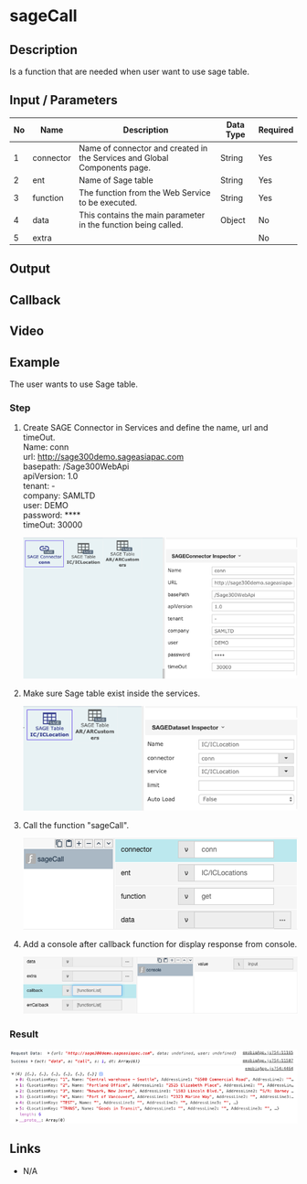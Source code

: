 # sageCall

## Description

Is a function that are needed when user want to use sage table.

## Input / Parameters

| No | Name | Description | Data Type | Required |
| ------ | ------ | ------ |------ | ------ |
| 1 | connector | Name of connector and created in the Services and Global Components page. | String | Yes  |
| 2 | ent | Name of Sage table | String | Yes  |
| 3 | function | The function from the Web Service to be executed. | String | Yes  |
| 4 | data | This contains the main parameter in the function being called. | Object | No |
| 5 | extra |  |  | No |

## Output

## Callback

## Video

## Example

The user wants to use Sage table.

### Step

1. Create SAGE Connector in Services and         define the name, url and timeOut.
   <br>Name: conn
   <br>url: http://sage300demo.sageasiapac.com 
   <br>basepath: /Sage300WebApi
   <br>apiVersion: 1.0
   <br>tenant: -
   <br>company: SAMLTD
   <br>user: DEMO
   <br>password: ****
   <br>timeOut: 30000
   
   ![](./sageCall-step-1.png)
   
   
2. Make sure Sage table exist inside the services.

	![](./sageCall-step-2.png)

   
3. Call the function "sageCall".

   ![](./sageCall-step-3.png)
  
4. Add a console after callback function for       display response from console.   
   
   ![](./sageCall-step-4.png)
 
### Result
   
![](./sageCall-result-1.png)

## Links

- N/A